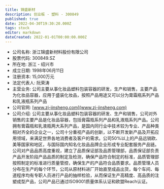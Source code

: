 ```yaml
---
title: 锦盛新材
description: 创业板 - 塑料 - 300849
published: true
date: 2022-04-30T19:30:20.000Z
tags: stock
editor: markdown
dateCreated: 2022-01-01T00:00:00.000Z
---
```


- 公司名称: 浙江锦盛新材料股份有限公司
- 股票代码: 300849.SZ
- 所在地: 浙江 - 绍兴市
- 成立日期: 1998年06月11日
- 注册资本: 15,000万元
- 法定代表人: 阮荣涛
- 主营业务: 公司主要从事化妆品塑料包装容器的研发，生产和销售，主要产品为化妆品容器，应用于盛装化妆品，按照产品用途又可以分为膏霜瓶系列产品和乳液瓶系列产品
- 公司官网: [www.zj-jinsheng.com](www.zj-jinsheng.com)
- 公司介绍: 公司主要从事化妆品塑料包装容器的研发、生产和销售，公司对外销售的主要产品是化妆品容器，包括膏霜瓶系列产品和乳液瓶系列产品。公司拥有膏霜瓶和乳液瓶两大系列产品，是国内同行业中技术较为专业、产品种类相对齐全的企业之一，公司十分重视产品的创新，以不断开发新产品及开拓应用领域，来满足世界各地消费者及客户的需求。公司50%以上的产品远销欧、美等国家和地区，与国际国内知名化妆品品牌企业形成专业配套服务产品链。公司对产品品质高度重视，建立了品质保证部及品质管理部，品质保证部负责产品开发阶段产品品质的制定及检测，确保产品符合制定的标准，品质管理部按照制定的标准进行质量管控，确保生产的产品符合品质要求。品质管理人员分布在生产的每个环节，公司从原材料进厂开始直至成品出货，每个车间、每道程序均有专职人员进行产品的抽样检验，从而保证生产高精度、高品质的注塑成型产品，公司产品已通过ISO9001质量体系认证和欧盟Reach认证。


